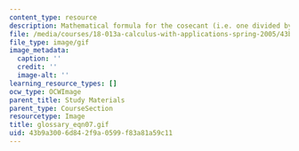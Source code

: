 ```yaml
---
content_type: resource
description: Mathematical formula for the cosecant (i.e. one divided by sin(x)).
file: /media/courses/18-013a-calculus-with-applications-spring-2005/43b9a3006d842f9a0599f83a81a59c11_glossary_eqn07.gif
file_type: image/gif
image_metadata:
  caption: ''
  credit: ''
  image-alt: ''
learning_resource_types: []
ocw_type: OCWImage
parent_title: Study Materials
parent_type: CourseSection
resourcetype: Image
title: glossary_eqn07.gif
uid: 43b9a300-6d84-2f9a-0599-f83a81a59c11
---
```

